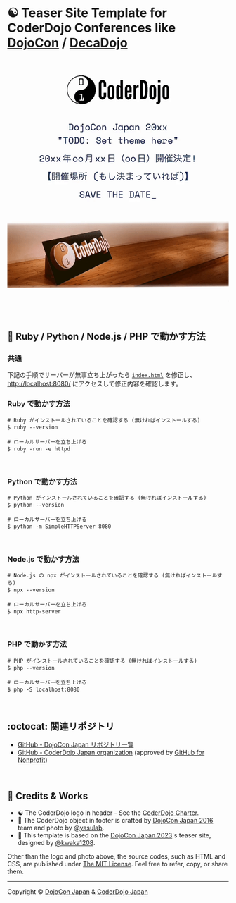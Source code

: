 # :yin_yang: Teaser Site Template for CoderDojo Conferences like [DojoCon](https://dojocon.coderdojo.jp/) / [DecaDojo](https://decadojo.coderdojo.jp/)

[![Screenshot](https://github.com/coderdojo-japan/dojocon-template.coderdojo.jp/blob/main/img/screenshot.gif?raw=true)](https://dojocon-template.coderdojo.jp/)

<br>

## :wrench: Ruby / Python / Node.js / PHP で動かす方法

### 共通

下記の手順でサーバーが無事立ち上がったら [`index.html`](https://github.com/coderdojo-japan/dojocon-template.coderdojo.jp/blob/main/index.html) を修正し、[http://localhost:8080/](http://localhost:8080/) にアクセスして修正内容を確認します。

### Ruby で動かす方法

```shell
# Ruby がインストールされていることを確認する (無ければインストールする)
$ ruby --version

# ローカルサーバーを立ち上げる
$ ruby -run -e httpd
```

<br>


### Python で動かす方法

```shell
# Python がインストールされていることを確認する (無ければインストールする)
$ python --version

# ローカルサーバーを立ち上げる
$ python -m SimpleHTTPServer 8080
```

<br>


### Node.js で動かす方法

```shell
# Node.js の npx がインストールされていることを確認する (無ければインストールする)
$ npx --version

# ローカルサーバーを立ち上げる
$ npx http-server
```

<br>


### PHP で動かす方法

```shell
# PHP がインストールされていることを確認する (無ければインストールする)
$ php --version

# ローカルサーバーを立ち上げる
$ php -S localhost:8080
```

<br>


## :octocat: 関連リポジトリ

- [GitHub - DojoCon Japan リポジトリ一覧](https://github.com/search?q=org%3Acoderdojo-japan%20dojocon&type=repositories)
- [GitHub - CoderDojo Japan organization](https://github.com/coderdojo-japan) (approved by [GitHub for Nonprofit](https://news.coderdojo.jp/2019/08/29/github-for-nonprofit/))

<br>

<div id='license'></div>

## :handshake: Credits & Works

- :yin_yang: The CoderDojo logo in header - See the [CoderDojo Charter](https://coderdojo.jp/charter).
- :camera_flash: The CoderDojo object in footer is crafted by [DojoCon Japan 2016](https://dojocon2016.coderdojo.jp/) team and photo by [@yasulab](https://github.com/yasulab).
- :art: This template is based on the [DojoCon Japan 2023](https://dojocon2023.coderdojo.jp/)'s teaser site, designed by [@kwaka1208](https://github.com/kwaka1208).

Other than the logo and photo above, the source codes, such as HTML and CSS, are published under [The MIT License](https://github.com/coderdojo-japan/teaser-template.coderdojo.jp/blob/main/LICENSE.md). Feel free to refer, copy, or share them.

-----

Copyright ©  [DojoCon Japan](https://dojocon.coderdojo.jp/) & [CoderDojo Japan](https://github.com/coderdojo-japan)
